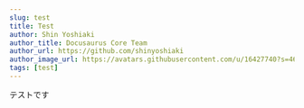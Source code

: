 ```yaml
---
slug: test
title: Test
author: Shin Yoshiaki
author_title: Docusaurus Core Team
author_url: https://github.com/shinyoshiaki
author_image_url: https://avatars.githubusercontent.com/u/16427740?s=460&u=698e3da50c8d6921f28e8da0f16372c42b0a1a5a&v=4
tags: [test]
---
```


テストです
